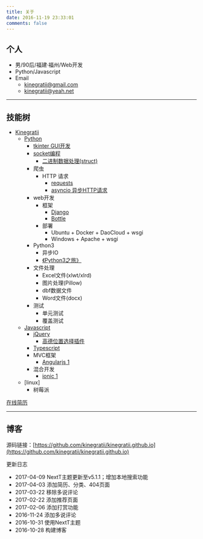 ```yaml
---
title: 关于
date: 2016-11-19 23:33:01
comments: false
---
```


##  个人

- 男/90后/福建·福州/Web开发
- Python/Javascript
- Email
    - kinegratii@gmail.com
    - kinegratii@yeah.net

---

## 技能树

- [Kinegratii](https://kinegratii.github.io/)
    - [Python](https://www.python.org)
        - [tkinter GUI开发](https://wiki.python.org/moin/TkInter)
        - [socket编程]()
            - [二进制数据处理(struct)](https://docs.python.org/3/library/struct.html)
        - 爬虫
            - HTTP 请求
                - [requests](http://docs.python-requests.org/en/master/)
                - [asyncio  异步HTTP请求]()    
        - web开发
            - 框架
                - [Django](https://www.djangoproject.com)
                - [Bottle](http://bottlepy.org/)
            - 部署
                - Ubuntu + Docker + DaoCloud + wsgi
                - Windows + Apache + wsgi
        - Python3
            - 异步IO
            - [《Python3之旅》](/2017/02/04/the-tour-of-python3-1-catalog/)
        - 文件处理
            - Excel文件(xlwt/xlrd)
            - 图片处理(Pillow)
            - dbf数据文件
            - Word文件(docx)
        - 测试
            - 单元测试
            - 覆盖测试
    - [Javascript](https://www.javascript.com/)
        - [jQuery](https://jquery.com/)
            - [高德位置选择插件](https://www.oschina.net/p/amappositionpicker)
        - [Typescript](http://www.typescriptlang.org/)
        - MVC框架
            - [Angularjs 1](https://angularjs.org/)
        - 混合开发
            - [ionic 1](http://ionicframework.com/)
    - [linux]
        - 树莓派

[在线简历](/resume)

---

## 博客

源码链接：[https://github.com/kinegratii/kinegratii.github.io](https://github.com/kinegratii/kinegratii.github.io)

更新日志

- 2017-04-09 NextT主题更新至v5.1.1；增加本地搜索功能
- 2017-04-03 添加简历、分类、404页面
- 2017-03-22 移除多说评论
- 2017-02-22 添加推荐页面
- 2017-02-06 添加打赏功能
- 2016-11-24 添加多说评论
- 2016-10-31 使用NextT主题
- 2016-10-28 构建博客
